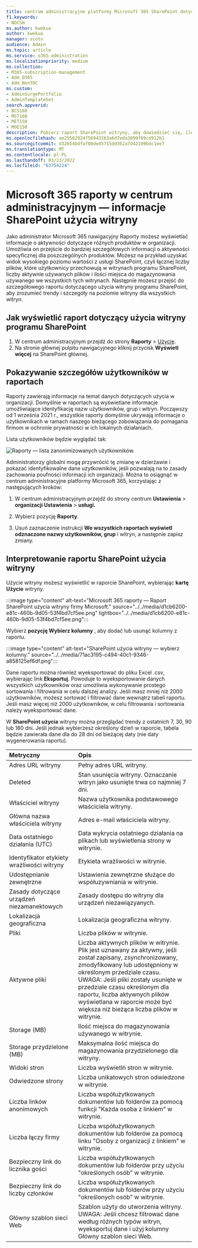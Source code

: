 ```yaml
---
title: centrum administracyjne platformy Microsoft 365 SharePoint dotyczące użycia witryny
f1.keywords:
- NOCSH
ms.author: kwekua
author: kwekua
manager: scotv
audience: Admin
ms.topic: article
ms.service: o365-administration
ms.localizationpriority: medium
ms.collection:
- M365-subscription-management
- Adm_O365
- Adm_NonTOC
ms.custom:
- AdminSurgePortfolio
- AdminTemplateSet
search.appverid:
- BCS160
- MST160
- MET150
- MOE150
description: Pobierz raport SharePoint witryny, aby dowiedzieć się, ile plików użytkowników przechowuje w witrynach SharePoint, ile jest aktywnie używanych i ile miejsca do magazynowania jest używane.
ms.openlocfilehash: ae25562924f569431b3a6d7eda3099f69cd912b1
ms.sourcegitcommit: d32654bdfaf08de45715dd362a7d42199bdc1ee7
ms.translationtype: MT
ms.contentlocale: pl-PL
ms.lasthandoff: 03/23/2022
ms.locfileid: "63754224"
---
```

# <a name="microsoft-365-reports-in-the-admin-center---sharepoint-site-usage"></a>Microsoft 365 raporty w centrum administracyjnym — informacje SharePoint użycia witryny

Jako administrator Microsoft 365 nawigacyjny Raporty możesz wyświetlać informacje o aktywności dotyczące różnych produktów w organizacji. Umożliwia on przejście do bardziej szczegółowych informacji o aktywności specyficznej dla poszczególnych produktów. Możesz na przykład uzyskać widok wysokiego poziomu wartości z usługi SharePoint, czyli łącznej liczby plików, które użytkownicy przechowują w witrynach programu SharePoint, liczby aktywnie używanych plików i ilości miejsca do magazynowania używanego we wszystkich tych witrynach. Następnie możesz przejść do szczegółowego raportu dotyczącego użycia witryny programu SharePoint, aby zrozumieć trendy i szczegóły na poziomie witryny dla wszystkich witryn. 

## <a name="how-to-get-to-the-sharepoint-site-usage-report"></a>Jak wyświetlić raport dotyczący użycia witryny programu SharePoint

1. W centrum administracyjnym przejdź do strony **Raporty** \> <a href="https://go.microsoft.com/fwlink/p/?linkid=2074756" target="_blank">Użycie</a>. 
2. Na stronie głównej pulpitu nawigacyjnego kliknij przycisk **Wyświetl więcej** na SharePoint głównej.

## <a name="show-user-details-in-the-reports"></a>Pokazywanie szczegółów użytkowników w raportach

Raporty zawierają informacje na temat danych dotyczących użycia w organizacji. Domyślnie w raportach są wyświetlane informacje umożliwiające identyfikację nazw użytkowników, grup i witryn. Począwszy od 1 września 2021 r., wszystkie raporty domyślnie ukrywają informacje o użytkownikach w ramach naszego bieżącego zobowiązania do pomagania firmom w ochronie prywatności w ich lokalnych działaniach.
  
Lista użytkowników będzie wyglądać tak:
  
![Raporty — lista zanonimizowanych użytkowników.](../../media/2ed99bce-4978-4ee3-9ea2-4a8db26eef02.png)
  
Administratorzy globalni mogą przywrócić tę zmianę w dzierżawie i pokazać identyfikowalne dane użytkowników, jeśli pozwalają na to zasady zachowania poufności informacji ich organizacji. Można to osiągnąć w centrum administracyjne platformy Microsoft 365, korzystając z następujących kroków:
  
1. W centrum administracyjnym przejdź do strony centrum **Ustawienia** \> **organizacji Ustawienia** \> **usługi.**

2. Wybierz pozycję **Raporty**. 
  
3. Usuń zaznaczenie instrukcji **We wszystkich raportach wyświetl odznaczone nazwy użytkowników, grup** i witryn, a następnie zapisz zmiany. 
  
## <a name="interpret-the-sharepoint-site-usage-report"></a>Interpretowanie raportu SharePoint użycia witryny

Użycie witryny możesz wyświetlić w raporcie SharePoint, wybierając **kartę Użycie** witryny.

:::image type="content" alt-text="Microsoft 365 raporty — Raport SharePoint użycia witryny firmy Microsoft." source="../../media/d1cb6200-e81c-460b-9d05-53f4bd7cf5ee.png" lightbox="../../media/d1cb6200-e81c-460b-9d05-53f4bd7cf5ee.png":::

Wybierz **pozycję Wybierz kolumny** , aby dodać lub usunąć kolumny z raportu.

:::image type="content" alt-text="SharePoint użycia witryny — wybierz kolumny." source="../../media/71ac3195-c494-40c1-9346-a858125ef6df.png":::

Dane raportu można również wyeksportować do pliku Excel .csv, wybierając link **Eksportuj**. Powoduje to wyeksportowanie danych wszystkich użytkowników oraz umożliwia wykonywanie prostego sortowania i filtrowania w celu dalszej analizy. Jeśli masz mniej niż 2000 użytkowników, możesz sortować i filtrować dane wewnątrz tabeli raportu. Jeśli masz więcej niż 2000 użytkowników, w celu filtrowania i sortowania należy wyeksportować dane. 

W **SharePoint użycia** witryny można przeglądać trendy z ostatnich 7, 30, 90 lub 180 dni. Jeśli jednak wybierzesz określony dzień w raporcie, tabela będzie zawierała dane dla do 28 dni od bieżącej daty (nie daty wygenerowania raportu).
  
|Metryczny|Opis|
|:-----|:-----|
|Adres URL witryny  |Pełny adres URL witryny. |
|Deleted  |Stan usunięcia witryny. Oznaczanie witryn jako usunięte trwa co najmniej 7 dni.  |
|Właściciel witryny  |Nazwa użytkownika podstawowego właściciela witryny.   |
|Główna nazwa właściciela witryny  |Adres e-mail właściciela witryny. |
|Data ostatniego działania (UTC)  | Data wykrycia ostatniego działania na plikach lub wyświetlenia strony w witrynie.  |
|Identyfikator etykiety wrażliwości witryny  | Etykieta wrażliwości w witrynie.  |
|Udostępnianie zewnętrzne  | Ustawienia zewnętrzne służące do współuzywniania w witrynie.  |
|Zasady dotyczące urządzeń niezamanektowych  | Zasady dostępu do witryny dla urządzeń niezawiązyanych.  |
|Lokalizacja geograficzna  | Lokalizacja geograficzna witryny.  |
|Pliki  |Liczba plików w witrynie. |
|Aktywne pliki  | Liczba aktywnych plików w witrynie. Plik jest uznawany za aktywny, jeśli został zapisany, zsynchronizowany, zmodyfikowany lub udostępniony w określonym przedziale czasu.<br/> UWAGA: Jeśli pliki zostały usunięte w przedziale czasu określonym dla raportu, liczba aktywnych plików wyświetlana w raporcie może być większa niż bieżąca liczba plików w witrynie.  |
|Storage (MB)  |Ilość miejsca do magazynowania używanego w witrynie.  |
|Storage przydzielone (MB)  |Maksymalna ilość miejsca do magazynowania przydzielonego dla witryny.  |
|Widoki stron  |Liczba wyświetlń stron w witrynie.  |
|Odwiedzone strony  |Liczba unikatowych stron odwiedzone w witrynie.  |
|Liczba linków anonimowych  |Liczba współużytkowanych dokumentów lub folderów za pomocą funkcji "Każda osoba z linkiem" w witrynie.  |
|Liczba łączy firmy  |Liczba współużytkowanych dokumentów lub folderów za pomocą linku "Osoby z organizacji z linkiem" w witrynie.  |
|Bezpieczny link do licznika gości  |Liczba współużytkowanych dokumentów lub folderów przy użyciu "określonych osób" w witrynie.  |
|Bezpieczny link do liczby członków  |Liczba współużytkowanych dokumentów lub folderów przy użyciu "określonych osób" w witrynie.  |
|Główny szablon sieci Web  |Szablon użyty do utworzenia witryny.  <br/> UWAGA: Jeśli chcesz filtrować dane według różnych typów witryn, wyeksportuj dane i użyj kolumny Główny szablon sieci Web. |

